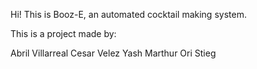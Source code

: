 Hi! This is Booz-E, an automated cocktail making system.

This is a project made by:

Abril Villarreal
Cesar Velez
Yash Marthur
Ori Stieg
